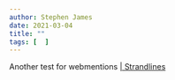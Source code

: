 ```yaml
---
author: Stephen James
date: 2021-03-04
title: ""
tags: [  ]
---
```

Another test for webmentions [ | Strandlines](https://www.strandlines.blog/2021/02/28/2021_02_28_warm_enough/)